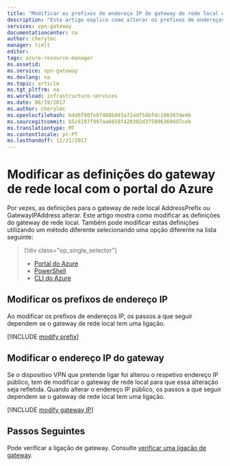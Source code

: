 ```yaml
---
title: "Modificar os prefixos de endereço IP de gateway de rede local e o endereço IP do VPN Gateway | Azure | Portal | Microsoft Docs"
description: "Este artigo explica como alterar os prefixos de endereços IP para o gateway de rede local com o portal do Azure."
services: vpn-gateway
documentationcenter: na
author: cherylmc
manager: timlt
editor: 
tags: azure-resource-manager
ms.assetid: 
ms.service: vpn-gateway
ms.devlang: na
ms.topic: article
ms.tgt_pltfrm: na
ms.workload: infrastructure-services
ms.date: 06/19/2017
ms.author: cherylmc
ms.openlocfilehash: bdd6f90fe97408bd45a72adf58bfdc190207de46
ms.sourcegitcommit: b5c6197f997aa6858f420302d375896360dd7ceb
ms.translationtype: MT
ms.contentlocale: pt-PT
ms.lasthandoff: 12/21/2017
---
```

# <a name="modify-local-network-gateway-settings-using-the-azure-portal"></a>Modificar as definições do gateway de rede local com o portal do Azure

Por vezes, as definições para o gateway de rede local AddressPrefix ou GatewayIPAddress alterar. Este artigo mostra como modificar as definições do gateway de rede local. Também pode modificar estas definições utilizando um método diferente selecionando uma opção diferente na lista seguinte:

> [!div class="op_single_selector"]
> * [Portal do Azure](vpn-gateway-modify-local-network-gateway-portal.md)
> * [PowerShell](vpn-gateway-modify-local-network-gateway.md)
> * [CLI do Azure](vpn-gateway-modify-local-network-gateway-cli.md)
>
>


## <a name="ipaddprefix"></a>Modificar os prefixos de endereço IP

Ao modificar os prefixos de endereços IP, os passos a que seguir dependem se o gateway de rede local tem uma ligação.

[!INCLUDE [modify prefix](../../includes/vpn-gateway-modify-ip-prefix-portal-include.md)]

## <a name="gwip"></a>Modificar o endereço IP do gateway

Se o dispositivo VPN que pretende ligar foi alterou o respetivo endereço IP público, tem de modificar o gateway de rede local para que essa alteração seja refletida. Quando alterar o endereço IP público, os passos a que seguir dependem se o gateway de rede local tem uma ligação.

[!INCLUDE [modify gateway IP](../../includes/vpn-gateway-modify-lng-gateway-ip-portal-include.md)]

## <a name="next-steps"></a>Passos Seguintes

Pode verificar a ligação de gateway. Consulte [verificar uma ligação de gateway](vpn-gateway-verify-connection-resource-manager.md).